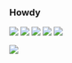 ### Howdy

![](https://img.shields.io/badge/Language-C++-informational?style=flat&logo=data:image/svg%2bxml;base64,A8B9CC)
![](https://img.shields.io/badge/Language-Python-informational?style=flat&logo=data:image/svg%2bxml;base64,<BASE64_DATA>)
![](https://img.shields.io/badge/Language-C-informational?style=flat&logo=data:image/svg%2bxml;base64,<BASE64_DATA>)
![](https://img.shields.io/badge/Language-Rust-informational?style=flat&logo=data:image/svg%2bxml;base64,<BASE64_DATA>)
![](https://img.shields.io/badge/Language-CSharp-informational?style=flat&logo=data:image/svg%2bxml;base64,<BASE64_DATA>)

<img align="center" src="https://github-readme-stats.vercel.app/api/top-langs/?username=EHanz&theme=<THEME_NAME>" />
